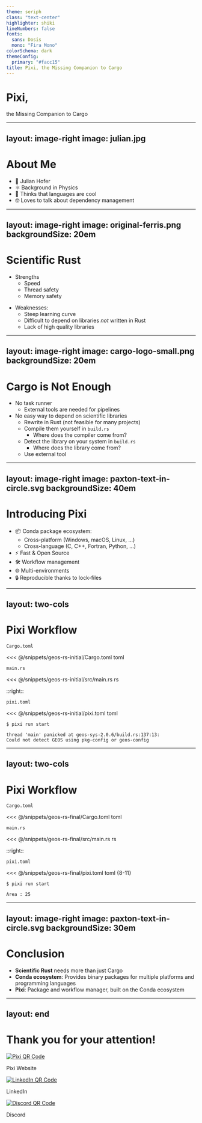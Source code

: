```yaml
---
theme: seriph
class: "text-center"
highlighter: shiki
lineNumbers: false
fonts:
  sans: Dosis
  mono: "Fira Mono"
colorSchema: dark
themeConfig:
  primary: "#facc15"
title: Pixi, the Missing Companion to Cargo
---
```


<h1 style="color: var(--slidev-theme-primary)">Pixi,</h1>

the Missing Companion to Cargo

---
layout: image-right
image: julian.jpg
---

# About Me

- 👤 Julian Hofer
- ⚛️ Background in Physics
- 💬 Thinks that languages are cool
- 🤓 Loves to talk about dependency management

---
layout: image-right
image: original-ferris.png
backgroundSize: 20em
---

# Scientific Rust

- Strengths
  - Speed
  - Thread safety
  - Memory safety

<v-click>

- Weaknesses:
  - Steep learning curve
  - Difficult to depend on libraries *not* written in Rust
  - Lack of high quality libraries

</v-click>

---
layout: image-right
image: cargo-logo-small.png
backgroundSize: 20em
---

# Cargo is Not Enough

- No task runner
  - External tools are needed for pipelines
- No easy way to depend on scientific libraries
  - Rewrite in Rust (not feasible for many projects)
  - Compile them yourself in `build.rs`
    - Where does the compiler come from?
  - Detect the library on your system in `build.rs`
    - Where does the library come from?
  - Use external tool 

---
layout: image-right
image: paxton-text-in-circle.svg
backgroundSize: 40em
---

# Introducing Pixi

- 📦 Conda package ecosystem:
  - Cross-platform (Windows, macOS, Linux, ...)
  - Cross-language (C, C++, Fortran, Python, ...)
- ⚡ Fast & Open Source
- 🛠️ Workflow management
- 🌐 Multi-environments
- 🔒 Reproducible thanks to lock-files

---
layout: two-cols
---

# Pixi Workflow

<div>

`Cargo.toml`

<<< @/snippets/geos-rs-initial/Cargo.toml toml

</div>


`main.rs`

<<< @/snippets/geos-rs-initial/src/main.rs rs


::right::

<v-click>

`pixi.toml`

<<< @/snippets/geos-rs-initial/pixi.toml toml

</v-click>

<v-click>


```console
$ pixi run start

thread 'main' panicked at geos-sys-2.0.6/build.rs:137:13:
Could not detect GEOS using pkg-config or geos-config
```

</v-click>

---
layout: two-cols
---

# Pixi Workflow

<div>

`Cargo.toml`

<<< @/snippets/geos-rs-final/Cargo.toml toml

</div>


`main.rs`

<<< @/snippets/geos-rs-final/src/main.rs rs


::right::


`pixi.toml`

<<< @/snippets/geos-rs-final/pixi.toml toml {8-11}



```console
$ pixi run start

Area : 25
```




---
layout: image-right
image: paxton-text-in-circle.svg
backgroundSize: 30em
---

# Conclusion

- **Scientific Rust** needs more than just Cargo
- **Conda ecosystem**: Provides binary packages for multiple platforms and programming languages
- **Pixi**: Package and workflow manager, built on the Conda ecosystem

---
layout: end
---

# Thank you for your attention!


<div class="text-center mt-15">
  <div class="flex justify-center mt-4">
    <div class="mx-16">
      <a href="https://pixi.sh/latest/" target="_blank">
        <img src="/pixi-qr-code.png" alt="Pixi QR Code" class="w-32 h-32">
      </a>
      <p class="mt-2"> Pixi Website</p>
    </div>
    <div class="mx-16">
      <a href="https://www.linkedin.com/in/hofer-julian/" target="_blank">
        <img src="/linkedin-qr-code.png" alt="LinkedIn QR Code" class="w-32 h-32">
      </a>
      <p class="mt-2"><mdi-linkedin /> LinkedIn</p>
    </div>
    <div class="mx-16">
      <a href="https://discord.gg/SQBR8dA5mF" target="_blank">
        <img src="/discord-qr-code.png" alt="Discord QR Code" class="w-32 h-32">
      </a>
      <p class="mt-2"><mdi-discord /> Discord</p>
    </div>
  </div>
</div>
